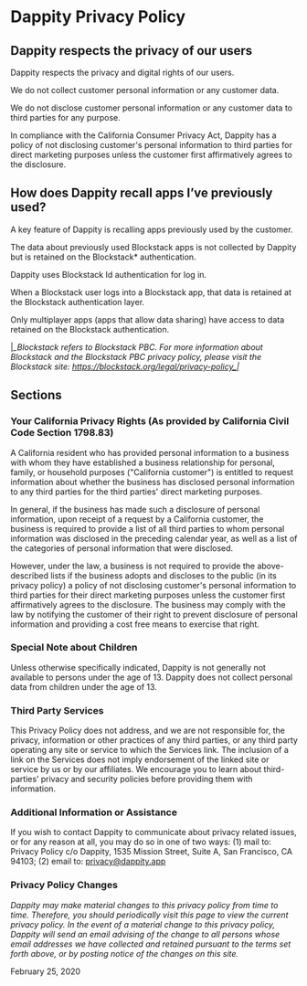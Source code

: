 # Dappity Privacy Policy

## Dappity respects the privacy of our users
Dappity respects the privacy and digital rights of our users. 

We do not collect customer personal information or any customer data.

 We do not disclose customer personal information or any customer data to third parties for any purpose.

In compliance with the California Consumer Privacy Act, Dappity has a policy of not disclosing customer's personal information to third parties for direct marketing purposes unless the customer first affirmatively agrees to the disclosure.

## How does Dappity recall apps I’ve previously used?
A key feature of Dappity is recalling apps previously used by the customer.

The data about previously used Blockstack apps is not collected by Dappity but is retained on the Blockstack* authentication.

Dappity uses Blockstack Id authentication for log in.

When a Blockstack user logs into a Blockstack app, that data is retained at the Blockstack authentication layer.

Only multiplayer apps (apps that allow data sharing) have access to data retained on the Blockstack authentication.

|*_Blockstack refers to Blockstack PBC. For more information about Blockstack and the  Blockstack PBC privacy policy, please visit the Blockstack site: https://blockstack.org/legal/privacy-policy_|*

## Sections

### Your California Privacy Rights (As provided by California Civil Code Section 1798.83)
A California resident who has provided personal information to a business with whom they have established a business relationship for personal, family, or household purposes ("California customer") is entitled to request information about whether the business has disclosed personal information to any third parties for the third parties' direct marketing purposes. 

In general, if the business has made such a disclosure of personal information, upon receipt of a request by a California customer, the business is required to provide a list of all third parties to whom personal information was disclosed in the preceding calendar year, as well as a list of the categories of personal information that were disclosed. 

However, under the law, a business is not required to provide the above-described lists if the business adopts and discloses to the public (in its privacy policy) a policy of not disclosing customer's personal information to third parties for their direct marketing purposes unless the customer first affirmatively agrees to the disclosure. The business may comply with the law by notifying the customer of their right to prevent disclosure of personal information and providing a cost free means to exercise that right.

### Special Note about Children
Unless otherwise specifically indicated, Dappity is not  generally not available to persons under the age of 13. Dappity does not collect personal data from children under the age of 13. 

### Third Party Services
This Privacy Policy does not address, and we are not responsible for, the privacy, information or other practices of any third parties, or any third party operating any site or service to which the Services link. The inclusion of a link on the Services does not imply endorsement of the linked site or service by us or by our affiliates. We encourage you to learn about third-parties’ privacy and security policies before providing them with information.

### Additional Information or Assistance
If you wish to contact Dappity to communicate about privacy related issues, or for any reason at all, you may do so in one of two ways: (1) mail to: Privacy Policy c/o Dappity, 1535 Mission Street, Suite A, San Francisco, CA 94103; (2) email to: privacy@dappity.app

### Privacy Policy Changes
*Dappity may make material changes to this privacy policy from time to time. Therefore, you should periodically visit this page to view the current privacy policy. In the event of a material change to this privacy policy, Dappity will send an email advising of the change to all persons whose email addresses we have collected and retained pursuant to the terms set forth above, or by posting notice of the changes on this site.*

February 25, 2020

